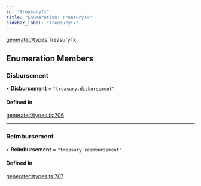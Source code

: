 ```yaml
---
id: "TreasuryTx"
title: "Enumeration: TreasuryTx"
sidebar_label: "TreasuryTx"
---
```


[generated/types](../../../../modules/Generated/Types/Types.md).TreasuryTx

## Enumeration Members

### Disbursement

• **Disbursement** = ``"treasury.disbursement"``

#### Defined in

[generated/types.ts:706](https://github.com/PolymeshAssociation/polymesh-sdk/blob/adcc38781/src/generated/types.ts#L706)

___

### Reimbursement

• **Reimbursement** = ``"treasury.reimbursement"``

#### Defined in

[generated/types.ts:707](https://github.com/PolymeshAssociation/polymesh-sdk/blob/adcc38781/src/generated/types.ts#L707)
